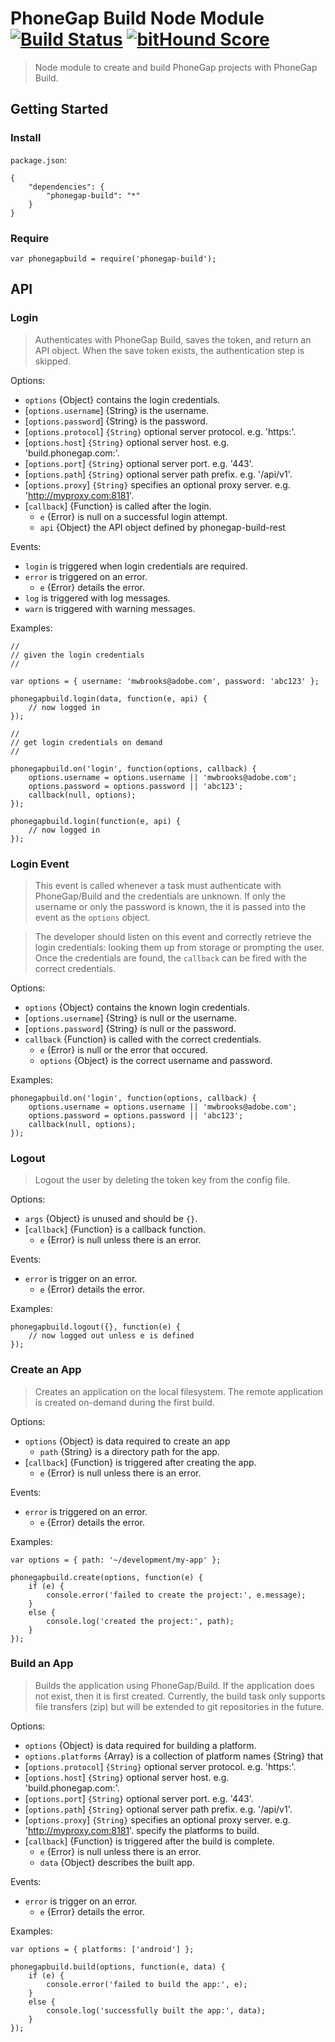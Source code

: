 # PhoneGap Build Node Module [![Build Status][travis-ci-img]][travis-ci-url] [![bitHound Score][bithound-img]][bithound-url]

> Node module to create and build PhoneGap projects with PhoneGap Build.

## Getting Started

### Install

`package.json`:

    {
        "dependencies": {
            "phonegap-build": "*"
        }
    }

### Require

    var phonegapbuild = require('phonegap-build');

## API

### Login

> Authenticates with PhoneGap Build, saves the token, and return an API object.
> When the save token exists, the authentication step is skipped.

Options:

  - `options` {Object} contains the login credentials.
  - [`options.username`] {String} is the username.
  - [`options.password`] {String} is the password.
  - [`options.protocol`] `{String}` optional server protocol. e.g. 'https:'.
  - [`options.host`] `{String}` optional server host. e.g. 'build.phonegap.com:'.
  - [`options.port`] `{String}` optional server port. e.g. '443'.
  - [`options.path`] `{String}` optional server path prefix. e.g. '/api/v1'.
  - [`options.proxy`] `{String}` specifies an optional proxy server. e.g. 'http://myproxy.com:8181'.
  - [`callback`] {Function} is called after the login.
    - `e` {Error} is null on a successful login attempt.
    - `api` {Object} the API object defined by phonegap-build-rest

Events:

  - `login` is triggered when login credentials are required.
  - `error` is triggered on an error.
    - `e` {Error} details the error.
  - `log` is triggered with log messages.
  - `warn` is triggered with warning messages.

Examples:

    //
    // given the login credentials
    //

    var options = { username: 'mwbrooks@adobe.com', password: 'abc123' };

    phonegapbuild.login(data, function(e, api) {
        // now logged in
    });

    //
    // get login credentials on demand
    //

    phonegapbuild.on('login', function(options, callback) {
        options.username = options.username || 'mwbrooks@adobe.com';
        options.password = options.password || 'abc123';
        callback(null, options);
    });

    phonegapbuild.login(function(e, api) {
        // now logged in
    });

### Login Event

> This event is called whenever a task must authenticate with PhoneGap/Build
> and the credentials are unknown. If only the username or only the password
> is known, the it is passed into the event as the `options` object.

> The developer should listen on this event and correctly retrieve the login
> credentials: looking them up from storage or prompting the user. Once
> the credentials are found, the `callback` can be fired with the correct
> credentials.

Options:

  - `options` {Object} contains the known login credentials.
  - [`options.username`] {String} is null or the username.
  - [`options.password`] {String} is null or the password.
  - `callback` {Function} is called with the correct credentials.
    - `e` {Error} is null or the error that occured.
    - `options` {Object} is the correct username and password.

Examples:

    phonegapbuild.on('login', function(options, callback) {
        options.username = options.username || 'mwbrooks@adobe.com';
        options.password = options.password || 'abc123';
        callback(null, options);
    });

### Logout

> Logout the user by deleting the token key from the config file.

Options:

  - `args` {Object} is unused and should be `{}`.
  - [`callback`] {Function} is a callback function.
    - `e` {Error} is null unless there is an error.

Events:

  - `error` is trigger on an error.
    - `e` {Error} details the error.

Examples:

    phonegapbuild.logout({}, function(e) {
        // now logged out unless e is defined
    });

### Create an App

> Creates an application on the local filesystem.
> The remote application is created on-demand during the first build.

Options:

  - `options` {Object} is data required to create an app
    - `path` {String} is a directory path for the app.
  - [`callback`] {Function} is triggered after creating the app.
    - `e` {Error} is null unless there is an error.

Events:

  - `error` is triggered on an error.
    - `e` {Error} details the error.

Examples:

    var options = { path: '~/development/my-app' };

    phonegapbuild.create(options, function(e) {
        if (e) {
            console.error('failed to create the project:', e.message);
        }
        else {
            console.log('created the project:', path);
        }
    });

### Build an App

> Builds the application using PhoneGap/Build. If the application does not
> exist, then it is first created. Currently, the build task only supports
> file transfers (zip) but will be extended to git repositories in the future.

Options:

  - `options` {Object} is data required for building a platform.
  - `options.platforms` {Array} is a collection of platform names {String} that
  - [`options.protocol`] `{String}` optional server protocol. e.g. 'https:'.
  - [`options.host`] `{String}` optional server host. e.g. 'build.phonegap.com:'.
  - [`options.port`] `{String}` optional server port. e.g. '443'.
  - [`options.path`] `{String}` optional server path prefix. e.g. '/api/v1'.
  - [`options.proxy`] `{String}` specifies an optional proxy server. e.g. 'http://myproxy.com:8181'.
                        specify the platforms to build.
  - [`callback`] {Function} is triggered after the build is complete.
    - `e` {Error} is null unless there is an error.
    - `data` {Object} describes the built app.

Events:

  - `error` is trigger on an error.
    - `e` {Error} details the error.

Examples:

    var options = { platforms: ['android'] };

    phonegapbuild.build(options, function(e, data) {
        if (e) {
            console.error('failed to build the app:', e);
        }
        else {
            console.log('successfully built the app:', data);
        }
    });

[travis-ci-img]: https://travis-ci.org/phonegap/node-phonegap-build.svg?branch=master
[travis-ci-url]: https://travis-ci.org/phonegap/node-phonegap-build
[bithound-img]: https://www.bithound.io/github/phonegap/node-phonegap-build/badges/score.svg
[bithound-url]: https://www.bithound.io/github/phonegap/node-phonegap-build

